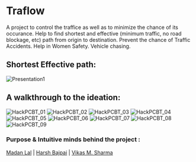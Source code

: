# Traflow
A project to control the traffice as well as to minimize the chance of its occurance.
Help to find shortest and effective (minimum traffic, no road blockage, etc) path from origin to destination.
Prevent the chance of Traffic Accidents.
Help in Women Safety.
Vehicle chasing.  

## Shortest Effective path:
![Presentation1](https://user-images.githubusercontent.com/32240906/94035664-fe597a80-fde0-11ea-9342-9ea443bcfeed.gif)

## A walkthrough to the ideation:
![HackPCBT_01](https://user-images.githubusercontent.com/32240906/94035547-d79b4400-fde0-11ea-9dd1-a0dcb4252aca.jpg)
![HackPCBT_02](https://user-images.githubusercontent.com/32240906/94035613-ef72c800-fde0-11ea-98ad-6a1693b96f58.jpg)
![HackPCBT_03](https://user-images.githubusercontent.com/32240906/94035623-f1d52200-fde0-11ea-82e2-2fe6a5426d0e.jpg)
![HackPCBT_04](https://user-images.githubusercontent.com/32240906/94035628-f3064f00-fde0-11ea-9080-361abce6362a.jpg)
![HackPCBT_05](https://user-images.githubusercontent.com/32240906/94035634-f4377c00-fde0-11ea-9e2e-e3684ac99659.jpg)
![HackPCBT_06](https://user-images.githubusercontent.com/32240906/94035643-f6013f80-fde0-11ea-9aa4-a5f3465ef468.jpg)
![HackPCBT_07](https://user-images.githubusercontent.com/32240906/94035645-f699d600-fde0-11ea-8d5c-747634b20f55.jpg)
![HackPCBT_08](https://user-images.githubusercontent.com/32240906/94035649-f8639980-fde0-11ea-918b-30922eba674c.jpg)
![HackPCBT_09](https://user-images.githubusercontent.com/32240906/94035652-f994c680-fde0-11ea-9583-57612dedafe4.jpg)

### Purpose & Intuitive minds behind the project :
[Madan Lal](github.com/NorinMp143) | [Harsh Bajpai](https://github.com/bajpai244/) | [Vikas M. Sharma](https://github.com/VikasSharma1729)
